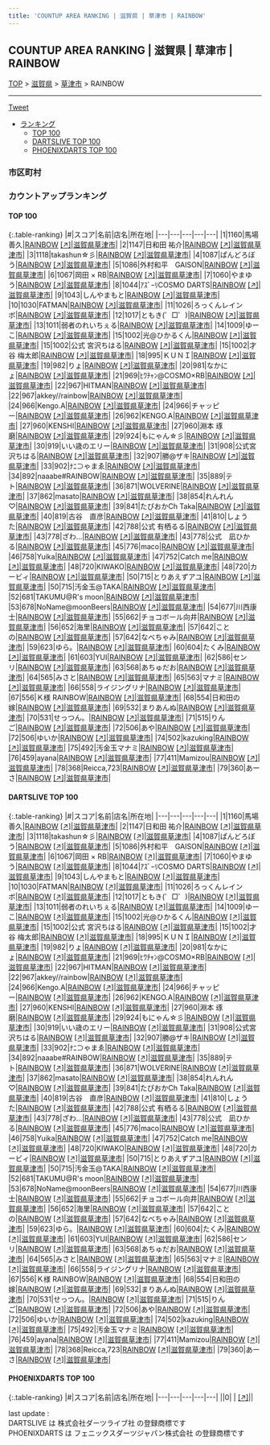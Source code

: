 ```yaml
---
title: 'COUNTUP AREA RANKING | 滋賀県 | 草津市 | RAINBOW'
---
```

## COUNTUP AREA RANKING | 滋賀県 | 草津市 | RAINBOW

[TOP](/darts/rank/) > [滋賀県](/darts/rank/滋賀県/) > [草津市](/darts/rank/滋賀県/草津市/) > RAINBOW

___

<a href="https://twitter.com/share?ref_src=twsrc%5Etfw" data-text="COUNTUP AREA RANKING | 滋賀県草津市RAINBOW" class="twitter-share-button" data-hashtags="DARTSLIVE,PHOENIXDARTS,darts,ダーツ" data-show-count="false">Tweet</a>

* [ランキング](#カウントアップランキング)
    * [TOP 100](#top-100)
    * [DARTSLIVE TOP 100](#dartslive-top-100)
    * [PHOENIXDARTS TOP 100](#phoenixdarts-top-100)

### 市区町村

<ul>

</ul>

### カウントアップランキング

#### TOP 100



{:.table-ranking}
|#|スコア|名前|店名|所在地|
|---|---|---|---|---|
|1|1160|<span class="rank-name-dl">馬場 善久</span>|<a href="/darts/rank/shops/7aa5e7380dc8f79c28032249b44395af.html">RAINBOW</a> <a href="https://search.dartslive.com/jp/shop/7aa5e7380dc8f79c28032249b44395af">[↗]</a>|<a href="/darts/rank/滋賀県/草津市">滋賀県草津市</a>|
|2|1147|<span class="rank-name-dl">日和田 祐介</span>|<a href="/darts/rank/shops/7aa5e7380dc8f79c28032249b44395af.html">RAINBOW</a> <a href="https://search.dartslive.com/jp/shop/7aa5e7380dc8f79c28032249b44395af">[↗]</a>|<a href="/darts/rank/滋賀県/草津市">滋賀県草津市</a>|
|3|1118|<span class="rank-name-dl">takashun☆彡</span>|<a href="/darts/rank/shops/7aa5e7380dc8f79c28032249b44395af.html">RAINBOW</a> <a href="https://search.dartslive.com/jp/shop/7aa5e7380dc8f79c28032249b44395af">[↗]</a>|<a href="/darts/rank/滋賀県/草津市">滋賀県草津市</a>|
|4|1087|<span class="rank-name-dl">ぱんどろぼう</span>|<a href="/darts/rank/shops/7aa5e7380dc8f79c28032249b44395af.html">RAINBOW</a> <a href="https://search.dartslive.com/jp/shop/7aa5e7380dc8f79c28032249b44395af">[↗]</a>|<a href="/darts/rank/滋賀県/草津市">滋賀県草津市</a>|
|5|1086|<span class="rank-name-dl">外村和平　GAISON</span>|<a href="/darts/rank/shops/7aa5e7380dc8f79c28032249b44395af.html">RAINBOW</a> <a href="https://search.dartslive.com/jp/shop/7aa5e7380dc8f79c28032249b44395af">[↗]</a>|<a href="/darts/rank/滋賀県/草津市">滋賀県草津市</a>|
|6|1067|<span class="rank-name-dl">岡田 × RB</span>|<a href="/darts/rank/shops/7aa5e7380dc8f79c28032249b44395af.html">RAINBOW</a> <a href="https://search.dartslive.com/jp/shop/7aa5e7380dc8f79c28032249b44395af">[↗]</a>|<a href="/darts/rank/滋賀県/草津市">滋賀県草津市</a>|
|7|1060|<span class="rank-name-dl">やまゆう</span>|<a href="/darts/rank/shops/7aa5e7380dc8f79c28032249b44395af.html">RAINBOW</a> <a href="https://search.dartslive.com/jp/shop/7aa5e7380dc8f79c28032249b44395af">[↗]</a>|<a href="/darts/rank/滋賀県/草津市">滋賀県草津市</a>|
|8|1044|<span class="rank-name-dl">ｱｽﾞｰﾘCOSMO DARTS</span>|<a href="/darts/rank/shops/7aa5e7380dc8f79c28032249b44395af.html">RAINBOW</a> <a href="https://search.dartslive.com/jp/shop/7aa5e7380dc8f79c28032249b44395af">[↗]</a>|<a href="/darts/rank/滋賀県/草津市">滋賀県草津市</a>|
|9|1043|<span class="rank-name-dl">しんやまもと</span>|<a href="/darts/rank/shops/7aa5e7380dc8f79c28032249b44395af.html">RAINBOW</a> <a href="https://search.dartslive.com/jp/shop/7aa5e7380dc8f79c28032249b44395af">[↗]</a>|<a href="/darts/rank/滋賀県/草津市">滋賀県草津市</a>|
|10|1030|<span class="rank-name-dl">FATMAN</span>|<a href="/darts/rank/shops/7aa5e7380dc8f79c28032249b44395af.html">RAINBOW</a> <a href="https://search.dartslive.com/jp/shop/7aa5e7380dc8f79c28032249b44395af">[↗]</a>|<a href="/darts/rank/滋賀県/草津市">滋賀県草津市</a>|
|11|1026|<span class="rank-name-dl">ろっくんレインボ</span>|<a href="/darts/rank/shops/7aa5e7380dc8f79c28032249b44395af.html">RAINBOW</a> <a href="https://search.dartslive.com/jp/shop/7aa5e7380dc8f79c28032249b44395af">[↗]</a>|<a href="/darts/rank/滋賀県/草津市">滋賀県草津市</a>|
|12|1017|<span class="rank-name-dl">ともき(゜□゜)</span>|<a href="/darts/rank/shops/7aa5e7380dc8f79c28032249b44395af.html">RAINBOW</a> <a href="https://search.dartslive.com/jp/shop/7aa5e7380dc8f79c28032249b44395af">[↗]</a>|<a href="/darts/rank/滋賀県/草津市">滋賀県草津市</a>|
|13|1011|<span class="rank-name-dl">弱者のれいちぇる</span>|<a href="/darts/rank/shops/7aa5e7380dc8f79c28032249b44395af.html">RAINBOW</a> <a href="https://search.dartslive.com/jp/shop/7aa5e7380dc8f79c28032249b44395af">[↗]</a>|<a href="/darts/rank/滋賀県/草津市">滋賀県草津市</a>|
|14|1009|<span class="rank-name-dl">ゆーこ</span>|<a href="/darts/rank/shops/7aa5e7380dc8f79c28032249b44395af.html">RAINBOW</a> <a href="https://search.dartslive.com/jp/shop/7aa5e7380dc8f79c28032249b44395af">[↗]</a>|<a href="/darts/rank/滋賀県/草津市">滋賀県草津市</a>|
|15|1002|<span class="rank-name-dl">光@ひかるくん</span>|<a href="/darts/rank/shops/7aa5e7380dc8f79c28032249b44395af.html">RAINBOW</a> <a href="https://search.dartslive.com/jp/shop/7aa5e7380dc8f79c28032249b44395af">[↗]</a>|<a href="/darts/rank/滋賀県/草津市">滋賀県草津市</a>|
|15|1002|<span class="rank-name-dl">公式 宮沢ちはる</span>|<a href="/darts/rank/shops/7aa5e7380dc8f79c28032249b44395af.html">RAINBOW</a> <a href="https://search.dartslive.com/jp/shop/7aa5e7380dc8f79c28032249b44395af">[↗]</a>|<a href="/darts/rank/滋賀県/草津市">滋賀県草津市</a>|
|15|1002|<span class="rank-name-dl">才谷 梅太郎</span>|<a href="/darts/rank/shops/7aa5e7380dc8f79c28032249b44395af.html">RAINBOW</a> <a href="https://search.dartslive.com/jp/shop/7aa5e7380dc8f79c28032249b44395af">[↗]</a>|<a href="/darts/rank/滋賀県/草津市">滋賀県草津市</a>|
|18|995|<span class="rank-name-dl">ＫＵＮＩ</span>|<a href="/darts/rank/shops/7aa5e7380dc8f79c28032249b44395af.html">RAINBOW</a> <a href="https://search.dartslive.com/jp/shop/7aa5e7380dc8f79c28032249b44395af">[↗]</a>|<a href="/darts/rank/滋賀県/草津市">滋賀県草津市</a>|
|19|982|<span class="rank-name-dl">りょ</span>|<a href="/darts/rank/shops/7aa5e7380dc8f79c28032249b44395af.html">RAINBOW</a> <a href="https://search.dartslive.com/jp/shop/7aa5e7380dc8f79c28032249b44395af">[↗]</a>|<a href="/darts/rank/滋賀県/草津市">滋賀県草津市</a>|
|20|981|<span class="rank-name-dl">なかにょ</span>|<a href="/darts/rank/shops/7aa5e7380dc8f79c28032249b44395af.html">RAINBOW</a> <a href="https://search.dartslive.com/jp/shop/7aa5e7380dc8f79c28032249b44395af">[↗]</a>|<a href="/darts/rank/滋賀県/草津市">滋賀県草津市</a>|
|21|969|<span class="rank-name-dl">ﾋﾜﾁｬﾝ@COSMO×RB</span>|<a href="/darts/rank/shops/7aa5e7380dc8f79c28032249b44395af.html">RAINBOW</a> <a href="https://search.dartslive.com/jp/shop/7aa5e7380dc8f79c28032249b44395af">[↗]</a>|<a href="/darts/rank/滋賀県/草津市">滋賀県草津市</a>|
|22|967|<span class="rank-name-dl">HITMAN</span>|<a href="/darts/rank/shops/7aa5e7380dc8f79c28032249b44395af.html">RAINBOW</a> <a href="https://search.dartslive.com/jp/shop/7aa5e7380dc8f79c28032249b44395af">[↗]</a>|<a href="/darts/rank/滋賀県/草津市">滋賀県草津市</a>|
|22|967|<span class="rank-name-dl">akkey//rainbow</span>|<a href="/darts/rank/shops/7aa5e7380dc8f79c28032249b44395af.html">RAINBOW</a> <a href="https://search.dartslive.com/jp/shop/7aa5e7380dc8f79c28032249b44395af">[↗]</a>|<a href="/darts/rank/滋賀県/草津市">滋賀県草津市</a>|
|24|966|<span class="rank-name-dl">Kengo.A</span>|<a href="/darts/rank/shops/7aa5e7380dc8f79c28032249b44395af.html">RAINBOW</a> <a href="https://search.dartslive.com/jp/shop/7aa5e7380dc8f79c28032249b44395af">[↗]</a>|<a href="/darts/rank/滋賀県/草津市">滋賀県草津市</a>|
|24|966|<span class="rank-name-dl">チャッピー</span>|<a href="/darts/rank/shops/7aa5e7380dc8f79c28032249b44395af.html">RAINBOW</a> <a href="https://search.dartslive.com/jp/shop/7aa5e7380dc8f79c28032249b44395af">[↗]</a>|<a href="/darts/rank/滋賀県/草津市">滋賀県草津市</a>|
|26|962|<span class="rank-name-dl">KENGO.A</span>|<a href="/darts/rank/shops/7aa5e7380dc8f79c28032249b44395af.html">RAINBOW</a> <a href="https://search.dartslive.com/jp/shop/7aa5e7380dc8f79c28032249b44395af">[↗]</a>|<a href="/darts/rank/滋賀県/草津市">滋賀県草津市</a>|
|27|960|<span class="rank-name-dl">KENSHI</span>|<a href="/darts/rank/shops/7aa5e7380dc8f79c28032249b44395af.html">RAINBOW</a> <a href="https://search.dartslive.com/jp/shop/7aa5e7380dc8f79c28032249b44395af">[↗]</a>|<a href="/darts/rank/滋賀県/草津市">滋賀県草津市</a>|
|27|960|<span class="rank-name-dl">淵本 琢磨</span>|<a href="/darts/rank/shops/7aa5e7380dc8f79c28032249b44395af.html">RAINBOW</a> <a href="https://search.dartslive.com/jp/shop/7aa5e7380dc8f79c28032249b44395af">[↗]</a>|<a href="/darts/rank/滋賀県/草津市">滋賀県草津市</a>|
|29|924|<span class="rank-name-dl">もにゃん☆彡</span>|<a href="/darts/rank/shops/7aa5e7380dc8f79c28032249b44395af.html">RAINBOW</a> <a href="https://search.dartslive.com/jp/shop/7aa5e7380dc8f79c28032249b44395af">[↗]</a>|<a href="/darts/rank/滋賀県/草津市">滋賀県草津市</a>|
|30|919|<span class="rank-name-dl">いい歳のエリー</span>|<a href="/darts/rank/shops/7aa5e7380dc8f79c28032249b44395af.html">RAINBOW</a> <a href="https://search.dartslive.com/jp/shop/7aa5e7380dc8f79c28032249b44395af">[↗]</a>|<a href="/darts/rank/滋賀県/草津市">滋賀県草津市</a>|
|31|908|<span class="rank-name-dl">公式宮沢ちはる</span>|<a href="/darts/rank/shops/7aa5e7380dc8f79c28032249b44395af.html">RAINBOW</a> <a href="https://search.dartslive.com/jp/shop/7aa5e7380dc8f79c28032249b44395af">[↗]</a>|<a href="/darts/rank/滋賀県/草津市">滋賀県草津市</a>|
|32|907|<span class="rank-name-dl">勝@ザキ</span>|<a href="/darts/rank/shops/7aa5e7380dc8f79c28032249b44395af.html">RAINBOW</a> <a href="https://search.dartslive.com/jp/shop/7aa5e7380dc8f79c28032249b44395af">[↗]</a>|<a href="/darts/rank/滋賀県/草津市">滋賀県草津市</a>|
|33|902|<span class="rank-name-dl">ﾅﾆ⊃ゃまゑ</span>|<a href="/darts/rank/shops/7aa5e7380dc8f79c28032249b44395af.html">RAINBOW</a> <a href="https://search.dartslive.com/jp/shop/7aa5e7380dc8f79c28032249b44395af">[↗]</a>|<a href="/darts/rank/滋賀県/草津市">滋賀県草津市</a>|
|34|892|<span class="rank-name-dl">naaabe#RAINBOW</span>|<a href="/darts/rank/shops/7aa5e7380dc8f79c28032249b44395af.html">RAINBOW</a> <a href="https://search.dartslive.com/jp/shop/7aa5e7380dc8f79c28032249b44395af">[↗]</a>|<a href="/darts/rank/滋賀県/草津市">滋賀県草津市</a>|
|35|889|<span class="rank-name-dl">テト</span>|<a href="/darts/rank/shops/7aa5e7380dc8f79c28032249b44395af.html">RAINBOW</a> <a href="https://search.dartslive.com/jp/shop/7aa5e7380dc8f79c28032249b44395af">[↗]</a>|<a href="/darts/rank/滋賀県/草津市">滋賀県草津市</a>|
|36|871|<span class="rank-name-dl">WOLVERINE</span>|<a href="/darts/rank/shops/7aa5e7380dc8f79c28032249b44395af.html">RAINBOW</a> <a href="https://search.dartslive.com/jp/shop/7aa5e7380dc8f79c28032249b44395af">[↗]</a>|<a href="/darts/rank/滋賀県/草津市">滋賀県草津市</a>|
|37|862|<span class="rank-name-dl">masato</span>|<a href="/darts/rank/shops/7aa5e7380dc8f79c28032249b44395af.html">RAINBOW</a> <a href="https://search.dartslive.com/jp/shop/7aa5e7380dc8f79c28032249b44395af">[↗]</a>|<a href="/darts/rank/滋賀県/草津市">滋賀県草津市</a>|
|38|854|<span class="rank-name-dl">れんれん♡</span>|<a href="/darts/rank/shops/7aa5e7380dc8f79c28032249b44395af.html">RAINBOW</a> <a href="https://search.dartslive.com/jp/shop/7aa5e7380dc8f79c28032249b44395af">[↗]</a>|<a href="/darts/rank/滋賀県/草津市">滋賀県草津市</a>|
|39|841|<span class="rank-name-dl">たぴおかCh Taka</span>|<a href="/darts/rank/shops/7aa5e7380dc8f79c28032249b44395af.html">RAINBOW</a> <a href="https://search.dartslive.com/jp/shop/7aa5e7380dc8f79c28032249b44395af">[↗]</a>|<a href="/darts/rank/滋賀県/草津市">滋賀県草津市</a>|
|40|819|<span class="rank-name-dl">古谷　直彦</span>|<a href="/darts/rank/shops/7aa5e7380dc8f79c28032249b44395af.html">RAINBOW</a> <a href="https://search.dartslive.com/jp/shop/7aa5e7380dc8f79c28032249b44395af">[↗]</a>|<a href="/darts/rank/滋賀県/草津市">滋賀県草津市</a>|
|41|810|<span class="rank-name-dl">しょうた</span>|<a href="/darts/rank/shops/7aa5e7380dc8f79c28032249b44395af.html">RAINBOW</a> <a href="https://search.dartslive.com/jp/shop/7aa5e7380dc8f79c28032249b44395af">[↗]</a>|<a href="/darts/rank/滋賀県/草津市">滋賀県草津市</a>|
|42|788|<span class="rank-name-dl">公式 有栖るる</span>|<a href="/darts/rank/shops/7aa5e7380dc8f79c28032249b44395af.html">RAINBOW</a> <a href="https://search.dartslive.com/jp/shop/7aa5e7380dc8f79c28032249b44395af">[↗]</a>|<a href="/darts/rank/滋賀県/草津市">滋賀県草津市</a>|
|43|778|<span class="rank-name-dl">ざわ…</span>|<a href="/darts/rank/shops/7aa5e7380dc8f79c28032249b44395af.html">RAINBOW</a> <a href="https://search.dartslive.com/jp/shop/7aa5e7380dc8f79c28032249b44395af">[↗]</a>|<a href="/darts/rank/滋賀県/草津市">滋賀県草津市</a>|
|43|778|<span class="rank-name-dl">公式　凪ひかる</span>|<a href="/darts/rank/shops/7aa5e7380dc8f79c28032249b44395af.html">RAINBOW</a> <a href="https://search.dartslive.com/jp/shop/7aa5e7380dc8f79c28032249b44395af">[↗]</a>|<a href="/darts/rank/滋賀県/草津市">滋賀県草津市</a>|
|45|776|<span class="rank-name-dl">maco</span>|<a href="/darts/rank/shops/7aa5e7380dc8f79c28032249b44395af.html">RAINBOW</a> <a href="https://search.dartslive.com/jp/shop/7aa5e7380dc8f79c28032249b44395af">[↗]</a>|<a href="/darts/rank/滋賀県/草津市">滋賀県草津市</a>|
|46|758|<span class="rank-name-dl">Yuika</span>|<a href="/darts/rank/shops/7aa5e7380dc8f79c28032249b44395af.html">RAINBOW</a> <a href="https://search.dartslive.com/jp/shop/7aa5e7380dc8f79c28032249b44395af">[↗]</a>|<a href="/darts/rank/滋賀県/草津市">滋賀県草津市</a>|
|47|752|<span class="rank-name-dl">Catch me</span>|<a href="/darts/rank/shops/7aa5e7380dc8f79c28032249b44395af.html">RAINBOW</a> <a href="https://search.dartslive.com/jp/shop/7aa5e7380dc8f79c28032249b44395af">[↗]</a>|<a href="/darts/rank/滋賀県/草津市">滋賀県草津市</a>|
|48|720|<span class="rank-name-dl">KIWAKO</span>|<a href="/darts/rank/shops/7aa5e7380dc8f79c28032249b44395af.html">RAINBOW</a> <a href="https://search.dartslive.com/jp/shop/7aa5e7380dc8f79c28032249b44395af">[↗]</a>|<a href="/darts/rank/滋賀県/草津市">滋賀県草津市</a>|
|48|720|<span class="rank-name-dl">カービィ</span>|<a href="/darts/rank/shops/7aa5e7380dc8f79c28032249b44395af.html">RAINBOW</a> <a href="https://search.dartslive.com/jp/shop/7aa5e7380dc8f79c28032249b44395af">[↗]</a>|<a href="/darts/rank/滋賀県/草津市">滋賀県草津市</a>|
|50|715|<span class="rank-name-dl">とりあえずアユ</span>|<a href="/darts/rank/shops/7aa5e7380dc8f79c28032249b44395af.html">RAINBOW</a> <a href="https://search.dartslive.com/jp/shop/7aa5e7380dc8f79c28032249b44395af">[↗]</a>|<a href="/darts/rank/滋賀県/草津市">滋賀県草津市</a>|
|50|715|<span class="rank-name-dl">汚金玉@TAKA</span>|<a href="/darts/rank/shops/7aa5e7380dc8f79c28032249b44395af.html">RAINBOW</a> <a href="https://search.dartslive.com/jp/shop/7aa5e7380dc8f79c28032249b44395af">[↗]</a>|<a href="/darts/rank/滋賀県/草津市">滋賀県草津市</a>|
|52|681|<span class="rank-name-dl">TAKUMU@R&#x27;s moon</span>|<a href="/darts/rank/shops/7aa5e7380dc8f79c28032249b44395af.html">RAINBOW</a> <a href="https://search.dartslive.com/jp/shop/7aa5e7380dc8f79c28032249b44395af">[↗]</a>|<a href="/darts/rank/滋賀県/草津市">滋賀県草津市</a>|
|53|678|<span class="rank-name-dl">NoName@moonBeers</span>|<a href="/darts/rank/shops/7aa5e7380dc8f79c28032249b44395af.html">RAINBOW</a> <a href="https://search.dartslive.com/jp/shop/7aa5e7380dc8f79c28032249b44395af">[↗]</a>|<a href="/darts/rank/滋賀県/草津市">滋賀県草津市</a>|
|54|677|<span class="rank-name-dl">川西康士</span>|<a href="/darts/rank/shops/7aa5e7380dc8f79c28032249b44395af.html">RAINBOW</a> <a href="https://search.dartslive.com/jp/shop/7aa5e7380dc8f79c28032249b44395af">[↗]</a>|<a href="/darts/rank/滋賀県/草津市">滋賀県草津市</a>|
|55|662|<span class="rank-name-dl">チョコボール向井</span>|<a href="/darts/rank/shops/7aa5e7380dc8f79c28032249b44395af.html">RAINBOW</a> <a href="https://search.dartslive.com/jp/shop/7aa5e7380dc8f79c28032249b44395af">[↗]</a>|<a href="/darts/rank/滋賀県/草津市">滋賀県草津市</a>|
|56|652|<span class="rank-name-dl">海里</span>|<a href="/darts/rank/shops/7aa5e7380dc8f79c28032249b44395af.html">RAINBOW</a> <a href="https://search.dartslive.com/jp/shop/7aa5e7380dc8f79c28032249b44395af">[↗]</a>|<a href="/darts/rank/滋賀県/草津市">滋賀県草津市</a>|
|57|642|<span class="rank-name-dl">ことの</span>|<a href="/darts/rank/shops/7aa5e7380dc8f79c28032249b44395af.html">RAINBOW</a> <a href="https://search.dartslive.com/jp/shop/7aa5e7380dc8f79c28032249b44395af">[↗]</a>|<a href="/darts/rank/滋賀県/草津市">滋賀県草津市</a>|
|57|642|<span class="rank-name-dl">なべちゃみ</span>|<a href="/darts/rank/shops/7aa5e7380dc8f79c28032249b44395af.html">RAINBOW</a> <a href="https://search.dartslive.com/jp/shop/7aa5e7380dc8f79c28032249b44395af">[↗]</a>|<a href="/darts/rank/滋賀県/草津市">滋賀県草津市</a>|
|59|623|<span class="rank-name-dl">ゆら。</span>|<a href="/darts/rank/shops/7aa5e7380dc8f79c28032249b44395af.html">RAINBOW</a> <a href="https://search.dartslive.com/jp/shop/7aa5e7380dc8f79c28032249b44395af">[↗]</a>|<a href="/darts/rank/滋賀県/草津市">滋賀県草津市</a>|
|60|604|<span class="rank-name-dl">たくみ</span>|<a href="/darts/rank/shops/7aa5e7380dc8f79c28032249b44395af.html">RAINBOW</a> <a href="https://search.dartslive.com/jp/shop/7aa5e7380dc8f79c28032249b44395af">[↗]</a>|<a href="/darts/rank/滋賀県/草津市">滋賀県草津市</a>|
|61|603|<span class="rank-name-dl">YUI</span>|<a href="/darts/rank/shops/7aa5e7380dc8f79c28032249b44395af.html">RAINBOW</a> <a href="https://search.dartslive.com/jp/shop/7aa5e7380dc8f79c28032249b44395af">[↗]</a>|<a href="/darts/rank/滋賀県/草津市">滋賀県草津市</a>|
|62|586|<span class="rank-name-dl">センリ</span>|<a href="/darts/rank/shops/7aa5e7380dc8f79c28032249b44395af.html">RAINBOW</a> <a href="https://search.dartslive.com/jp/shop/7aa5e7380dc8f79c28032249b44395af">[↗]</a>|<a href="/darts/rank/滋賀県/草津市">滋賀県草津市</a>|
|63|568|<span class="rank-name-dl">あちゅだお</span>|<a href="/darts/rank/shops/7aa5e7380dc8f79c28032249b44395af.html">RAINBOW</a> <a href="https://search.dartslive.com/jp/shop/7aa5e7380dc8f79c28032249b44395af">[↗]</a>|<a href="/darts/rank/滋賀県/草津市">滋賀県草津市</a>|
|64|565|<span class="rank-name-dl">みさと</span>|<a href="/darts/rank/shops/7aa5e7380dc8f79c28032249b44395af.html">RAINBOW</a> <a href="https://search.dartslive.com/jp/shop/7aa5e7380dc8f79c28032249b44395af">[↗]</a>|<a href="/darts/rank/滋賀県/草津市">滋賀県草津市</a>|
|65|563|<span class="rank-name-dl">マナミ</span>|<a href="/darts/rank/shops/7aa5e7380dc8f79c28032249b44395af.html">RAINBOW</a> <a href="https://search.dartslive.com/jp/shop/7aa5e7380dc8f79c28032249b44395af">[↗]</a>|<a href="/darts/rank/滋賀県/草津市">滋賀県草津市</a>|
|66|558|<span class="rank-name-dl">ライジングリナ</span>|<a href="/darts/rank/shops/7aa5e7380dc8f79c28032249b44395af.html">RAINBOW</a> <a href="https://search.dartslive.com/jp/shop/7aa5e7380dc8f79c28032249b44395af">[↗]</a>|<a href="/darts/rank/滋賀県/草津市">滋賀県草津市</a>|
|67|556|<span class="rank-name-dl">Ｋ様 RAINBOW</span>|<a href="/darts/rank/shops/7aa5e7380dc8f79c28032249b44395af.html">RAINBOW</a> <a href="https://search.dartslive.com/jp/shop/7aa5e7380dc8f79c28032249b44395af">[↗]</a>|<a href="/darts/rank/滋賀県/草津市">滋賀県草津市</a>|
|68|554|<span class="rank-name-dl">日和田の嫁</span>|<a href="/darts/rank/shops/7aa5e7380dc8f79c28032249b44395af.html">RAINBOW</a> <a href="https://search.dartslive.com/jp/shop/7aa5e7380dc8f79c28032249b44395af">[↗]</a>|<a href="/darts/rank/滋賀県/草津市">滋賀県草津市</a>|
|69|532|<span class="rank-name-dl">まりあんぬ</span>|<a href="/darts/rank/shops/7aa5e7380dc8f79c28032249b44395af.html">RAINBOW</a> <a href="https://search.dartslive.com/jp/shop/7aa5e7380dc8f79c28032249b44395af">[↗]</a>|<a href="/darts/rank/滋賀県/草津市">滋賀県草津市</a>|
|70|531|<span class="rank-name-dl">せっつん。</span>|<a href="/darts/rank/shops/7aa5e7380dc8f79c28032249b44395af.html">RAINBOW</a> <a href="https://search.dartslive.com/jp/shop/7aa5e7380dc8f79c28032249b44395af">[↗]</a>|<a href="/darts/rank/滋賀県/草津市">滋賀県草津市</a>|
|71|515|<span class="rank-name-dl">りんご</span>|<a href="/darts/rank/shops/7aa5e7380dc8f79c28032249b44395af.html">RAINBOW</a> <a href="https://search.dartslive.com/jp/shop/7aa5e7380dc8f79c28032249b44395af">[↗]</a>|<a href="/darts/rank/滋賀県/草津市">滋賀県草津市</a>|
|72|506|<span class="rank-name-dl">あや</span>|<a href="/darts/rank/shops/7aa5e7380dc8f79c28032249b44395af.html">RAINBOW</a> <a href="https://search.dartslive.com/jp/shop/7aa5e7380dc8f79c28032249b44395af">[↗]</a>|<a href="/darts/rank/滋賀県/草津市">滋賀県草津市</a>|
|72|506|<span class="rank-name-dl">ゆいか</span>|<a href="/darts/rank/shops/7aa5e7380dc8f79c28032249b44395af.html">RAINBOW</a> <a href="https://search.dartslive.com/jp/shop/7aa5e7380dc8f79c28032249b44395af">[↗]</a>|<a href="/darts/rank/滋賀県/草津市">滋賀県草津市</a>|
|74|502|<span class="rank-name-dl">kazuking</span>|<a href="/darts/rank/shops/7aa5e7380dc8f79c28032249b44395af.html">RAINBOW</a> <a href="https://search.dartslive.com/jp/shop/7aa5e7380dc8f79c28032249b44395af">[↗]</a>|<a href="/darts/rank/滋賀県/草津市">滋賀県草津市</a>|
|75|492|<span class="rank-name-dl">汚金玉マナミ</span>|<a href="/darts/rank/shops/7aa5e7380dc8f79c28032249b44395af.html">RAINBOW</a> <a href="https://search.dartslive.com/jp/shop/7aa5e7380dc8f79c28032249b44395af">[↗]</a>|<a href="/darts/rank/滋賀県/草津市">滋賀県草津市</a>|
|76|459|<span class="rank-name-dl">ayana</span>|<a href="/darts/rank/shops/7aa5e7380dc8f79c28032249b44395af.html">RAINBOW</a> <a href="https://search.dartslive.com/jp/shop/7aa5e7380dc8f79c28032249b44395af">[↗]</a>|<a href="/darts/rank/滋賀県/草津市">滋賀県草津市</a>|
|77|411|<span class="rank-name-dl">Mamizou</span>|<a href="/darts/rank/shops/7aa5e7380dc8f79c28032249b44395af.html">RAINBOW</a> <a href="https://search.dartslive.com/jp/shop/7aa5e7380dc8f79c28032249b44395af">[↗]</a>|<a href="/darts/rank/滋賀県/草津市">滋賀県草津市</a>|
|78|368|<span class="rank-name-dl">Reicca,723</span>|<a href="/darts/rank/shops/7aa5e7380dc8f79c28032249b44395af.html">RAINBOW</a> <a href="https://search.dartslive.com/jp/shop/7aa5e7380dc8f79c28032249b44395af">[↗]</a>|<a href="/darts/rank/滋賀県/草津市">滋賀県草津市</a>|
|79|360|<span class="rank-name-dl">あーさ</span>|<a href="/darts/rank/shops/7aa5e7380dc8f79c28032249b44395af.html">RAINBOW</a> <a href="https://search.dartslive.com/jp/shop/7aa5e7380dc8f79c28032249b44395af">[↗]</a>|<a href="/darts/rank/滋賀県/草津市">滋賀県草津市</a>|


#### DARTSLIVE TOP 100



{:.table-ranking}
|#|スコア|名前|店名|所在地|
|---|---|---|---|---|
|1|1160|<span class="rank-name-dl">馬場 善久</span>|<a href="/darts/rank/shops/7aa5e7380dc8f79c28032249b44395af.html">RAINBOW</a> <a href="https://search.dartslive.com/jp/shop/7aa5e7380dc8f79c28032249b44395af">[↗]</a>|<a href="/darts/rank/滋賀県/草津市">滋賀県草津市</a>|
|2|1147|<span class="rank-name-dl">日和田 祐介</span>|<a href="/darts/rank/shops/7aa5e7380dc8f79c28032249b44395af.html">RAINBOW</a> <a href="https://search.dartslive.com/jp/shop/7aa5e7380dc8f79c28032249b44395af">[↗]</a>|<a href="/darts/rank/滋賀県/草津市">滋賀県草津市</a>|
|3|1118|<span class="rank-name-dl">takashun☆彡</span>|<a href="/darts/rank/shops/7aa5e7380dc8f79c28032249b44395af.html">RAINBOW</a> <a href="https://search.dartslive.com/jp/shop/7aa5e7380dc8f79c28032249b44395af">[↗]</a>|<a href="/darts/rank/滋賀県/草津市">滋賀県草津市</a>|
|4|1087|<span class="rank-name-dl">ぱんどろぼう</span>|<a href="/darts/rank/shops/7aa5e7380dc8f79c28032249b44395af.html">RAINBOW</a> <a href="https://search.dartslive.com/jp/shop/7aa5e7380dc8f79c28032249b44395af">[↗]</a>|<a href="/darts/rank/滋賀県/草津市">滋賀県草津市</a>|
|5|1086|<span class="rank-name-dl">外村和平　GAISON</span>|<a href="/darts/rank/shops/7aa5e7380dc8f79c28032249b44395af.html">RAINBOW</a> <a href="https://search.dartslive.com/jp/shop/7aa5e7380dc8f79c28032249b44395af">[↗]</a>|<a href="/darts/rank/滋賀県/草津市">滋賀県草津市</a>|
|6|1067|<span class="rank-name-dl">岡田 × RB</span>|<a href="/darts/rank/shops/7aa5e7380dc8f79c28032249b44395af.html">RAINBOW</a> <a href="https://search.dartslive.com/jp/shop/7aa5e7380dc8f79c28032249b44395af">[↗]</a>|<a href="/darts/rank/滋賀県/草津市">滋賀県草津市</a>|
|7|1060|<span class="rank-name-dl">やまゆう</span>|<a href="/darts/rank/shops/7aa5e7380dc8f79c28032249b44395af.html">RAINBOW</a> <a href="https://search.dartslive.com/jp/shop/7aa5e7380dc8f79c28032249b44395af">[↗]</a>|<a href="/darts/rank/滋賀県/草津市">滋賀県草津市</a>|
|8|1044|<span class="rank-name-dl">ｱｽﾞｰﾘCOSMO DARTS</span>|<a href="/darts/rank/shops/7aa5e7380dc8f79c28032249b44395af.html">RAINBOW</a> <a href="https://search.dartslive.com/jp/shop/7aa5e7380dc8f79c28032249b44395af">[↗]</a>|<a href="/darts/rank/滋賀県/草津市">滋賀県草津市</a>|
|9|1043|<span class="rank-name-dl">しんやまもと</span>|<a href="/darts/rank/shops/7aa5e7380dc8f79c28032249b44395af.html">RAINBOW</a> <a href="https://search.dartslive.com/jp/shop/7aa5e7380dc8f79c28032249b44395af">[↗]</a>|<a href="/darts/rank/滋賀県/草津市">滋賀県草津市</a>|
|10|1030|<span class="rank-name-dl">FATMAN</span>|<a href="/darts/rank/shops/7aa5e7380dc8f79c28032249b44395af.html">RAINBOW</a> <a href="https://search.dartslive.com/jp/shop/7aa5e7380dc8f79c28032249b44395af">[↗]</a>|<a href="/darts/rank/滋賀県/草津市">滋賀県草津市</a>|
|11|1026|<span class="rank-name-dl">ろっくんレインボ</span>|<a href="/darts/rank/shops/7aa5e7380dc8f79c28032249b44395af.html">RAINBOW</a> <a href="https://search.dartslive.com/jp/shop/7aa5e7380dc8f79c28032249b44395af">[↗]</a>|<a href="/darts/rank/滋賀県/草津市">滋賀県草津市</a>|
|12|1017|<span class="rank-name-dl">ともき(゜□゜)</span>|<a href="/darts/rank/shops/7aa5e7380dc8f79c28032249b44395af.html">RAINBOW</a> <a href="https://search.dartslive.com/jp/shop/7aa5e7380dc8f79c28032249b44395af">[↗]</a>|<a href="/darts/rank/滋賀県/草津市">滋賀県草津市</a>|
|13|1011|<span class="rank-name-dl">弱者のれいちぇる</span>|<a href="/darts/rank/shops/7aa5e7380dc8f79c28032249b44395af.html">RAINBOW</a> <a href="https://search.dartslive.com/jp/shop/7aa5e7380dc8f79c28032249b44395af">[↗]</a>|<a href="/darts/rank/滋賀県/草津市">滋賀県草津市</a>|
|14|1009|<span class="rank-name-dl">ゆーこ</span>|<a href="/darts/rank/shops/7aa5e7380dc8f79c28032249b44395af.html">RAINBOW</a> <a href="https://search.dartslive.com/jp/shop/7aa5e7380dc8f79c28032249b44395af">[↗]</a>|<a href="/darts/rank/滋賀県/草津市">滋賀県草津市</a>|
|15|1002|<span class="rank-name-dl">光@ひかるくん</span>|<a href="/darts/rank/shops/7aa5e7380dc8f79c28032249b44395af.html">RAINBOW</a> <a href="https://search.dartslive.com/jp/shop/7aa5e7380dc8f79c28032249b44395af">[↗]</a>|<a href="/darts/rank/滋賀県/草津市">滋賀県草津市</a>|
|15|1002|<span class="rank-name-dl">公式 宮沢ちはる</span>|<a href="/darts/rank/shops/7aa5e7380dc8f79c28032249b44395af.html">RAINBOW</a> <a href="https://search.dartslive.com/jp/shop/7aa5e7380dc8f79c28032249b44395af">[↗]</a>|<a href="/darts/rank/滋賀県/草津市">滋賀県草津市</a>|
|15|1002|<span class="rank-name-dl">才谷 梅太郎</span>|<a href="/darts/rank/shops/7aa5e7380dc8f79c28032249b44395af.html">RAINBOW</a> <a href="https://search.dartslive.com/jp/shop/7aa5e7380dc8f79c28032249b44395af">[↗]</a>|<a href="/darts/rank/滋賀県/草津市">滋賀県草津市</a>|
|18|995|<span class="rank-name-dl">ＫＵＮＩ</span>|<a href="/darts/rank/shops/7aa5e7380dc8f79c28032249b44395af.html">RAINBOW</a> <a href="https://search.dartslive.com/jp/shop/7aa5e7380dc8f79c28032249b44395af">[↗]</a>|<a href="/darts/rank/滋賀県/草津市">滋賀県草津市</a>|
|19|982|<span class="rank-name-dl">りょ</span>|<a href="/darts/rank/shops/7aa5e7380dc8f79c28032249b44395af.html">RAINBOW</a> <a href="https://search.dartslive.com/jp/shop/7aa5e7380dc8f79c28032249b44395af">[↗]</a>|<a href="/darts/rank/滋賀県/草津市">滋賀県草津市</a>|
|20|981|<span class="rank-name-dl">なかにょ</span>|<a href="/darts/rank/shops/7aa5e7380dc8f79c28032249b44395af.html">RAINBOW</a> <a href="https://search.dartslive.com/jp/shop/7aa5e7380dc8f79c28032249b44395af">[↗]</a>|<a href="/darts/rank/滋賀県/草津市">滋賀県草津市</a>|
|21|969|<span class="rank-name-dl">ﾋﾜﾁｬﾝ@COSMO×RB</span>|<a href="/darts/rank/shops/7aa5e7380dc8f79c28032249b44395af.html">RAINBOW</a> <a href="https://search.dartslive.com/jp/shop/7aa5e7380dc8f79c28032249b44395af">[↗]</a>|<a href="/darts/rank/滋賀県/草津市">滋賀県草津市</a>|
|22|967|<span class="rank-name-dl">HITMAN</span>|<a href="/darts/rank/shops/7aa5e7380dc8f79c28032249b44395af.html">RAINBOW</a> <a href="https://search.dartslive.com/jp/shop/7aa5e7380dc8f79c28032249b44395af">[↗]</a>|<a href="/darts/rank/滋賀県/草津市">滋賀県草津市</a>|
|22|967|<span class="rank-name-dl">akkey//rainbow</span>|<a href="/darts/rank/shops/7aa5e7380dc8f79c28032249b44395af.html">RAINBOW</a> <a href="https://search.dartslive.com/jp/shop/7aa5e7380dc8f79c28032249b44395af">[↗]</a>|<a href="/darts/rank/滋賀県/草津市">滋賀県草津市</a>|
|24|966|<span class="rank-name-dl">Kengo.A</span>|<a href="/darts/rank/shops/7aa5e7380dc8f79c28032249b44395af.html">RAINBOW</a> <a href="https://search.dartslive.com/jp/shop/7aa5e7380dc8f79c28032249b44395af">[↗]</a>|<a href="/darts/rank/滋賀県/草津市">滋賀県草津市</a>|
|24|966|<span class="rank-name-dl">チャッピー</span>|<a href="/darts/rank/shops/7aa5e7380dc8f79c28032249b44395af.html">RAINBOW</a> <a href="https://search.dartslive.com/jp/shop/7aa5e7380dc8f79c28032249b44395af">[↗]</a>|<a href="/darts/rank/滋賀県/草津市">滋賀県草津市</a>|
|26|962|<span class="rank-name-dl">KENGO.A</span>|<a href="/darts/rank/shops/7aa5e7380dc8f79c28032249b44395af.html">RAINBOW</a> <a href="https://search.dartslive.com/jp/shop/7aa5e7380dc8f79c28032249b44395af">[↗]</a>|<a href="/darts/rank/滋賀県/草津市">滋賀県草津市</a>|
|27|960|<span class="rank-name-dl">KENSHI</span>|<a href="/darts/rank/shops/7aa5e7380dc8f79c28032249b44395af.html">RAINBOW</a> <a href="https://search.dartslive.com/jp/shop/7aa5e7380dc8f79c28032249b44395af">[↗]</a>|<a href="/darts/rank/滋賀県/草津市">滋賀県草津市</a>|
|27|960|<span class="rank-name-dl">淵本 琢磨</span>|<a href="/darts/rank/shops/7aa5e7380dc8f79c28032249b44395af.html">RAINBOW</a> <a href="https://search.dartslive.com/jp/shop/7aa5e7380dc8f79c28032249b44395af">[↗]</a>|<a href="/darts/rank/滋賀県/草津市">滋賀県草津市</a>|
|29|924|<span class="rank-name-dl">もにゃん☆彡</span>|<a href="/darts/rank/shops/7aa5e7380dc8f79c28032249b44395af.html">RAINBOW</a> <a href="https://search.dartslive.com/jp/shop/7aa5e7380dc8f79c28032249b44395af">[↗]</a>|<a href="/darts/rank/滋賀県/草津市">滋賀県草津市</a>|
|30|919|<span class="rank-name-dl">いい歳のエリー</span>|<a href="/darts/rank/shops/7aa5e7380dc8f79c28032249b44395af.html">RAINBOW</a> <a href="https://search.dartslive.com/jp/shop/7aa5e7380dc8f79c28032249b44395af">[↗]</a>|<a href="/darts/rank/滋賀県/草津市">滋賀県草津市</a>|
|31|908|<span class="rank-name-dl">公式宮沢ちはる</span>|<a href="/darts/rank/shops/7aa5e7380dc8f79c28032249b44395af.html">RAINBOW</a> <a href="https://search.dartslive.com/jp/shop/7aa5e7380dc8f79c28032249b44395af">[↗]</a>|<a href="/darts/rank/滋賀県/草津市">滋賀県草津市</a>|
|32|907|<span class="rank-name-dl">勝@ザキ</span>|<a href="/darts/rank/shops/7aa5e7380dc8f79c28032249b44395af.html">RAINBOW</a> <a href="https://search.dartslive.com/jp/shop/7aa5e7380dc8f79c28032249b44395af">[↗]</a>|<a href="/darts/rank/滋賀県/草津市">滋賀県草津市</a>|
|33|902|<span class="rank-name-dl">ﾅﾆ⊃ゃまゑ</span>|<a href="/darts/rank/shops/7aa5e7380dc8f79c28032249b44395af.html">RAINBOW</a> <a href="https://search.dartslive.com/jp/shop/7aa5e7380dc8f79c28032249b44395af">[↗]</a>|<a href="/darts/rank/滋賀県/草津市">滋賀県草津市</a>|
|34|892|<span class="rank-name-dl">naaabe#RAINBOW</span>|<a href="/darts/rank/shops/7aa5e7380dc8f79c28032249b44395af.html">RAINBOW</a> <a href="https://search.dartslive.com/jp/shop/7aa5e7380dc8f79c28032249b44395af">[↗]</a>|<a href="/darts/rank/滋賀県/草津市">滋賀県草津市</a>|
|35|889|<span class="rank-name-dl">テト</span>|<a href="/darts/rank/shops/7aa5e7380dc8f79c28032249b44395af.html">RAINBOW</a> <a href="https://search.dartslive.com/jp/shop/7aa5e7380dc8f79c28032249b44395af">[↗]</a>|<a href="/darts/rank/滋賀県/草津市">滋賀県草津市</a>|
|36|871|<span class="rank-name-dl">WOLVERINE</span>|<a href="/darts/rank/shops/7aa5e7380dc8f79c28032249b44395af.html">RAINBOW</a> <a href="https://search.dartslive.com/jp/shop/7aa5e7380dc8f79c28032249b44395af">[↗]</a>|<a href="/darts/rank/滋賀県/草津市">滋賀県草津市</a>|
|37|862|<span class="rank-name-dl">masato</span>|<a href="/darts/rank/shops/7aa5e7380dc8f79c28032249b44395af.html">RAINBOW</a> <a href="https://search.dartslive.com/jp/shop/7aa5e7380dc8f79c28032249b44395af">[↗]</a>|<a href="/darts/rank/滋賀県/草津市">滋賀県草津市</a>|
|38|854|<span class="rank-name-dl">れんれん♡</span>|<a href="/darts/rank/shops/7aa5e7380dc8f79c28032249b44395af.html">RAINBOW</a> <a href="https://search.dartslive.com/jp/shop/7aa5e7380dc8f79c28032249b44395af">[↗]</a>|<a href="/darts/rank/滋賀県/草津市">滋賀県草津市</a>|
|39|841|<span class="rank-name-dl">たぴおかCh Taka</span>|<a href="/darts/rank/shops/7aa5e7380dc8f79c28032249b44395af.html">RAINBOW</a> <a href="https://search.dartslive.com/jp/shop/7aa5e7380dc8f79c28032249b44395af">[↗]</a>|<a href="/darts/rank/滋賀県/草津市">滋賀県草津市</a>|
|40|819|<span class="rank-name-dl">古谷　直彦</span>|<a href="/darts/rank/shops/7aa5e7380dc8f79c28032249b44395af.html">RAINBOW</a> <a href="https://search.dartslive.com/jp/shop/7aa5e7380dc8f79c28032249b44395af">[↗]</a>|<a href="/darts/rank/滋賀県/草津市">滋賀県草津市</a>|
|41|810|<span class="rank-name-dl">しょうた</span>|<a href="/darts/rank/shops/7aa5e7380dc8f79c28032249b44395af.html">RAINBOW</a> <a href="https://search.dartslive.com/jp/shop/7aa5e7380dc8f79c28032249b44395af">[↗]</a>|<a href="/darts/rank/滋賀県/草津市">滋賀県草津市</a>|
|42|788|<span class="rank-name-dl">公式 有栖るる</span>|<a href="/darts/rank/shops/7aa5e7380dc8f79c28032249b44395af.html">RAINBOW</a> <a href="https://search.dartslive.com/jp/shop/7aa5e7380dc8f79c28032249b44395af">[↗]</a>|<a href="/darts/rank/滋賀県/草津市">滋賀県草津市</a>|
|43|778|<span class="rank-name-dl">ざわ…</span>|<a href="/darts/rank/shops/7aa5e7380dc8f79c28032249b44395af.html">RAINBOW</a> <a href="https://search.dartslive.com/jp/shop/7aa5e7380dc8f79c28032249b44395af">[↗]</a>|<a href="/darts/rank/滋賀県/草津市">滋賀県草津市</a>|
|43|778|<span class="rank-name-dl">公式　凪ひかる</span>|<a href="/darts/rank/shops/7aa5e7380dc8f79c28032249b44395af.html">RAINBOW</a> <a href="https://search.dartslive.com/jp/shop/7aa5e7380dc8f79c28032249b44395af">[↗]</a>|<a href="/darts/rank/滋賀県/草津市">滋賀県草津市</a>|
|45|776|<span class="rank-name-dl">maco</span>|<a href="/darts/rank/shops/7aa5e7380dc8f79c28032249b44395af.html">RAINBOW</a> <a href="https://search.dartslive.com/jp/shop/7aa5e7380dc8f79c28032249b44395af">[↗]</a>|<a href="/darts/rank/滋賀県/草津市">滋賀県草津市</a>|
|46|758|<span class="rank-name-dl">Yuika</span>|<a href="/darts/rank/shops/7aa5e7380dc8f79c28032249b44395af.html">RAINBOW</a> <a href="https://search.dartslive.com/jp/shop/7aa5e7380dc8f79c28032249b44395af">[↗]</a>|<a href="/darts/rank/滋賀県/草津市">滋賀県草津市</a>|
|47|752|<span class="rank-name-dl">Catch me</span>|<a href="/darts/rank/shops/7aa5e7380dc8f79c28032249b44395af.html">RAINBOW</a> <a href="https://search.dartslive.com/jp/shop/7aa5e7380dc8f79c28032249b44395af">[↗]</a>|<a href="/darts/rank/滋賀県/草津市">滋賀県草津市</a>|
|48|720|<span class="rank-name-dl">KIWAKO</span>|<a href="/darts/rank/shops/7aa5e7380dc8f79c28032249b44395af.html">RAINBOW</a> <a href="https://search.dartslive.com/jp/shop/7aa5e7380dc8f79c28032249b44395af">[↗]</a>|<a href="/darts/rank/滋賀県/草津市">滋賀県草津市</a>|
|48|720|<span class="rank-name-dl">カービィ</span>|<a href="/darts/rank/shops/7aa5e7380dc8f79c28032249b44395af.html">RAINBOW</a> <a href="https://search.dartslive.com/jp/shop/7aa5e7380dc8f79c28032249b44395af">[↗]</a>|<a href="/darts/rank/滋賀県/草津市">滋賀県草津市</a>|
|50|715|<span class="rank-name-dl">とりあえずアユ</span>|<a href="/darts/rank/shops/7aa5e7380dc8f79c28032249b44395af.html">RAINBOW</a> <a href="https://search.dartslive.com/jp/shop/7aa5e7380dc8f79c28032249b44395af">[↗]</a>|<a href="/darts/rank/滋賀県/草津市">滋賀県草津市</a>|
|50|715|<span class="rank-name-dl">汚金玉@TAKA</span>|<a href="/darts/rank/shops/7aa5e7380dc8f79c28032249b44395af.html">RAINBOW</a> <a href="https://search.dartslive.com/jp/shop/7aa5e7380dc8f79c28032249b44395af">[↗]</a>|<a href="/darts/rank/滋賀県/草津市">滋賀県草津市</a>|
|52|681|<span class="rank-name-dl">TAKUMU@R&#x27;s moon</span>|<a href="/darts/rank/shops/7aa5e7380dc8f79c28032249b44395af.html">RAINBOW</a> <a href="https://search.dartslive.com/jp/shop/7aa5e7380dc8f79c28032249b44395af">[↗]</a>|<a href="/darts/rank/滋賀県/草津市">滋賀県草津市</a>|
|53|678|<span class="rank-name-dl">NoName@moonBeers</span>|<a href="/darts/rank/shops/7aa5e7380dc8f79c28032249b44395af.html">RAINBOW</a> <a href="https://search.dartslive.com/jp/shop/7aa5e7380dc8f79c28032249b44395af">[↗]</a>|<a href="/darts/rank/滋賀県/草津市">滋賀県草津市</a>|
|54|677|<span class="rank-name-dl">川西康士</span>|<a href="/darts/rank/shops/7aa5e7380dc8f79c28032249b44395af.html">RAINBOW</a> <a href="https://search.dartslive.com/jp/shop/7aa5e7380dc8f79c28032249b44395af">[↗]</a>|<a href="/darts/rank/滋賀県/草津市">滋賀県草津市</a>|
|55|662|<span class="rank-name-dl">チョコボール向井</span>|<a href="/darts/rank/shops/7aa5e7380dc8f79c28032249b44395af.html">RAINBOW</a> <a href="https://search.dartslive.com/jp/shop/7aa5e7380dc8f79c28032249b44395af">[↗]</a>|<a href="/darts/rank/滋賀県/草津市">滋賀県草津市</a>|
|56|652|<span class="rank-name-dl">海里</span>|<a href="/darts/rank/shops/7aa5e7380dc8f79c28032249b44395af.html">RAINBOW</a> <a href="https://search.dartslive.com/jp/shop/7aa5e7380dc8f79c28032249b44395af">[↗]</a>|<a href="/darts/rank/滋賀県/草津市">滋賀県草津市</a>|
|57|642|<span class="rank-name-dl">ことの</span>|<a href="/darts/rank/shops/7aa5e7380dc8f79c28032249b44395af.html">RAINBOW</a> <a href="https://search.dartslive.com/jp/shop/7aa5e7380dc8f79c28032249b44395af">[↗]</a>|<a href="/darts/rank/滋賀県/草津市">滋賀県草津市</a>|
|57|642|<span class="rank-name-dl">なべちゃみ</span>|<a href="/darts/rank/shops/7aa5e7380dc8f79c28032249b44395af.html">RAINBOW</a> <a href="https://search.dartslive.com/jp/shop/7aa5e7380dc8f79c28032249b44395af">[↗]</a>|<a href="/darts/rank/滋賀県/草津市">滋賀県草津市</a>|
|59|623|<span class="rank-name-dl">ゆら。</span>|<a href="/darts/rank/shops/7aa5e7380dc8f79c28032249b44395af.html">RAINBOW</a> <a href="https://search.dartslive.com/jp/shop/7aa5e7380dc8f79c28032249b44395af">[↗]</a>|<a href="/darts/rank/滋賀県/草津市">滋賀県草津市</a>|
|60|604|<span class="rank-name-dl">たくみ</span>|<a href="/darts/rank/shops/7aa5e7380dc8f79c28032249b44395af.html">RAINBOW</a> <a href="https://search.dartslive.com/jp/shop/7aa5e7380dc8f79c28032249b44395af">[↗]</a>|<a href="/darts/rank/滋賀県/草津市">滋賀県草津市</a>|
|61|603|<span class="rank-name-dl">YUI</span>|<a href="/darts/rank/shops/7aa5e7380dc8f79c28032249b44395af.html">RAINBOW</a> <a href="https://search.dartslive.com/jp/shop/7aa5e7380dc8f79c28032249b44395af">[↗]</a>|<a href="/darts/rank/滋賀県/草津市">滋賀県草津市</a>|
|62|586|<span class="rank-name-dl">センリ</span>|<a href="/darts/rank/shops/7aa5e7380dc8f79c28032249b44395af.html">RAINBOW</a> <a href="https://search.dartslive.com/jp/shop/7aa5e7380dc8f79c28032249b44395af">[↗]</a>|<a href="/darts/rank/滋賀県/草津市">滋賀県草津市</a>|
|63|568|<span class="rank-name-dl">あちゅだお</span>|<a href="/darts/rank/shops/7aa5e7380dc8f79c28032249b44395af.html">RAINBOW</a> <a href="https://search.dartslive.com/jp/shop/7aa5e7380dc8f79c28032249b44395af">[↗]</a>|<a href="/darts/rank/滋賀県/草津市">滋賀県草津市</a>|
|64|565|<span class="rank-name-dl">みさと</span>|<a href="/darts/rank/shops/7aa5e7380dc8f79c28032249b44395af.html">RAINBOW</a> <a href="https://search.dartslive.com/jp/shop/7aa5e7380dc8f79c28032249b44395af">[↗]</a>|<a href="/darts/rank/滋賀県/草津市">滋賀県草津市</a>|
|65|563|<span class="rank-name-dl">マナミ</span>|<a href="/darts/rank/shops/7aa5e7380dc8f79c28032249b44395af.html">RAINBOW</a> <a href="https://search.dartslive.com/jp/shop/7aa5e7380dc8f79c28032249b44395af">[↗]</a>|<a href="/darts/rank/滋賀県/草津市">滋賀県草津市</a>|
|66|558|<span class="rank-name-dl">ライジングリナ</span>|<a href="/darts/rank/shops/7aa5e7380dc8f79c28032249b44395af.html">RAINBOW</a> <a href="https://search.dartslive.com/jp/shop/7aa5e7380dc8f79c28032249b44395af">[↗]</a>|<a href="/darts/rank/滋賀県/草津市">滋賀県草津市</a>|
|67|556|<span class="rank-name-dl">Ｋ様 RAINBOW</span>|<a href="/darts/rank/shops/7aa5e7380dc8f79c28032249b44395af.html">RAINBOW</a> <a href="https://search.dartslive.com/jp/shop/7aa5e7380dc8f79c28032249b44395af">[↗]</a>|<a href="/darts/rank/滋賀県/草津市">滋賀県草津市</a>|
|68|554|<span class="rank-name-dl">日和田の嫁</span>|<a href="/darts/rank/shops/7aa5e7380dc8f79c28032249b44395af.html">RAINBOW</a> <a href="https://search.dartslive.com/jp/shop/7aa5e7380dc8f79c28032249b44395af">[↗]</a>|<a href="/darts/rank/滋賀県/草津市">滋賀県草津市</a>|
|69|532|<span class="rank-name-dl">まりあんぬ</span>|<a href="/darts/rank/shops/7aa5e7380dc8f79c28032249b44395af.html">RAINBOW</a> <a href="https://search.dartslive.com/jp/shop/7aa5e7380dc8f79c28032249b44395af">[↗]</a>|<a href="/darts/rank/滋賀県/草津市">滋賀県草津市</a>|
|70|531|<span class="rank-name-dl">せっつん。</span>|<a href="/darts/rank/shops/7aa5e7380dc8f79c28032249b44395af.html">RAINBOW</a> <a href="https://search.dartslive.com/jp/shop/7aa5e7380dc8f79c28032249b44395af">[↗]</a>|<a href="/darts/rank/滋賀県/草津市">滋賀県草津市</a>|
|71|515|<span class="rank-name-dl">りんご</span>|<a href="/darts/rank/shops/7aa5e7380dc8f79c28032249b44395af.html">RAINBOW</a> <a href="https://search.dartslive.com/jp/shop/7aa5e7380dc8f79c28032249b44395af">[↗]</a>|<a href="/darts/rank/滋賀県/草津市">滋賀県草津市</a>|
|72|506|<span class="rank-name-dl">あや</span>|<a href="/darts/rank/shops/7aa5e7380dc8f79c28032249b44395af.html">RAINBOW</a> <a href="https://search.dartslive.com/jp/shop/7aa5e7380dc8f79c28032249b44395af">[↗]</a>|<a href="/darts/rank/滋賀県/草津市">滋賀県草津市</a>|
|72|506|<span class="rank-name-dl">ゆいか</span>|<a href="/darts/rank/shops/7aa5e7380dc8f79c28032249b44395af.html">RAINBOW</a> <a href="https://search.dartslive.com/jp/shop/7aa5e7380dc8f79c28032249b44395af">[↗]</a>|<a href="/darts/rank/滋賀県/草津市">滋賀県草津市</a>|
|74|502|<span class="rank-name-dl">kazuking</span>|<a href="/darts/rank/shops/7aa5e7380dc8f79c28032249b44395af.html">RAINBOW</a> <a href="https://search.dartslive.com/jp/shop/7aa5e7380dc8f79c28032249b44395af">[↗]</a>|<a href="/darts/rank/滋賀県/草津市">滋賀県草津市</a>|
|75|492|<span class="rank-name-dl">汚金玉マナミ</span>|<a href="/darts/rank/shops/7aa5e7380dc8f79c28032249b44395af.html">RAINBOW</a> <a href="https://search.dartslive.com/jp/shop/7aa5e7380dc8f79c28032249b44395af">[↗]</a>|<a href="/darts/rank/滋賀県/草津市">滋賀県草津市</a>|
|76|459|<span class="rank-name-dl">ayana</span>|<a href="/darts/rank/shops/7aa5e7380dc8f79c28032249b44395af.html">RAINBOW</a> <a href="https://search.dartslive.com/jp/shop/7aa5e7380dc8f79c28032249b44395af">[↗]</a>|<a href="/darts/rank/滋賀県/草津市">滋賀県草津市</a>|
|77|411|<span class="rank-name-dl">Mamizou</span>|<a href="/darts/rank/shops/7aa5e7380dc8f79c28032249b44395af.html">RAINBOW</a> <a href="https://search.dartslive.com/jp/shop/7aa5e7380dc8f79c28032249b44395af">[↗]</a>|<a href="/darts/rank/滋賀県/草津市">滋賀県草津市</a>|
|78|368|<span class="rank-name-dl">Reicca,723</span>|<a href="/darts/rank/shops/7aa5e7380dc8f79c28032249b44395af.html">RAINBOW</a> <a href="https://search.dartslive.com/jp/shop/7aa5e7380dc8f79c28032249b44395af">[↗]</a>|<a href="/darts/rank/滋賀県/草津市">滋賀県草津市</a>|
|79|360|<span class="rank-name-dl">あーさ</span>|<a href="/darts/rank/shops/7aa5e7380dc8f79c28032249b44395af.html">RAINBOW</a> <a href="https://search.dartslive.com/jp/shop/7aa5e7380dc8f79c28032249b44395af">[↗]</a>|<a href="/darts/rank/滋賀県/草津市">滋賀県草津市</a>|


#### PHOENIXDARTS TOP 100



{:.table-ranking}
|#|スコア|名前|店名|所在地|
|---|---|---|---|---|
||0|<span class="rank-name-dl"> </span>|<a href="/darts/rank/shops/.html"></a> <a href="">[↗]</a>|<a href="/darts/rank//"></a>|


<div class="footer border-top border-gray-light mt-5 pt-3 text-right text-gray">
    last update : <span style="font-weight: italic" id="foot_last_modified"></span><br />
    DARTSLIVE は 株式会社ダーツライブ社 の登録商標です<br />
    PHOENIXDARTS は フェニックスダーツジャパン株式会社 の登録商標です<br />
</div>

<script src="https://cdnjs.cloudflare.com/ajax/libs/jquery.tablesorter/2.31.3/js/jquery.tablesorter.min.js" integrity="sha512-qzgd5cYSZcosqpzpn7zF2ZId8f/8CHmFKZ8j7mU4OUXTNRd5g+ZHBPsgKEwoqxCtdQvExE5LprwwPAgoicguNg==" crossorigin="anonymous" referrerpolicy="no-referrer"></script>
<link rel="stylesheet" href="https://cdnjs.cloudflare.com/ajax/libs/jquery.tablesorter/2.31.3/css/theme.default.min.css" integrity="sha512-wghhOJkjQX0Lh3NSWvNKeZ0ZpNn+SPVXX1Qyc9OCaogADktxrBiBdKGDoqVUOyhStvMBmJQ8ZdMHiR3wuEq8+w==" crossorigin="anonymous" referrerpolicy="no-referrer" />
<script>
$(function() {
    $(".table-ranking").tablesorter({sortList:[[0, 0]]});
    $("#foot_last_modified").text(formatDate(new Date(document.lastModified), 'yyyy-MM-dd HH:mm:ss'));
});
</script>

<script async src="https://platform.twitter.com/widgets.js" charset="utf-8"></script>